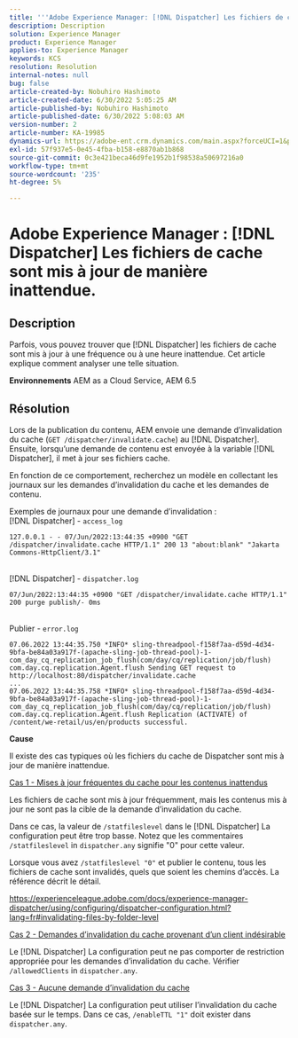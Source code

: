 ```yaml
---
title: '''Adobe Experience Manager: [!DNL Dispatcher] Les fichiers de cache sont mis à jour de manière inattendue.'
description: Description
solution: Experience Manager
product: Experience Manager
applies-to: Experience Manager
keywords: KCS
resolution: Resolution
internal-notes: null
bug: false
article-created-by: Nobuhiro Hashimoto
article-created-date: 6/30/2022 5:05:25 AM
article-published-by: Nobuhiro Hashimoto
article-published-date: 6/30/2022 5:08:03 AM
version-number: 2
article-number: KA-19985
dynamics-url: https://adobe-ent.crm.dynamics.com/main.aspx?forceUCI=1&pagetype=entityrecord&etn=knowledgearticle&id=b083b13c-32f8-ec11-bb3d-000d3a5b0be0
exl-id: 57f937e5-0e45-4fba-b158-e8870ab1b868
source-git-commit: 0c3e421beca46d9fe1952b1f98538a50697216a0
workflow-type: tm+mt
source-wordcount: '235'
ht-degree: 5%

---
```


# Adobe Experience Manager : [!DNL Dispatcher] Les fichiers de cache sont mis à jour de manière inattendue.

## Description


Parfois, vous pouvez trouver que [!DNL Dispatcher] les fichiers de cache sont mis à jour à une fréquence ou à une heure inattendue. Cet article explique comment analyser une telle situation.

<b>Environnements</b>
AEM as a Cloud Service, AEM 6.5


## Résolution


Lors de la publication du contenu, AEM envoie une demande d’invalidation du cache (`GET /dispatcher/invalidate.cache`) au [!DNL Dispatcher]. Ensuite, lorsqu’une demande de contenu est envoyée à la variable [!DNL Dispatcher], il met à jour ses fichiers cache.

En fonction de ce comportement, recherchez un modèle en collectant les journaux sur les demandes d’invalidation du cache et les demandes de contenu.

Exemples de journaux pour une demande d’invalidation :
<br>[!DNL Dispatcher] - `access_log`


```
127.0.0.1 - - 07/Jun/2022:13:44:35 +0900 "GET /dispatcher/invalidate.cache HTTP/1.1" 200 13 "about:blank" "Jakarta Commons-HttpClient/3.1"
```

<br>[!DNL Dispatcher] - `dispatcher.log`


```
07/Jun/2022:13:44:35 +0900 "GET /dispatcher/invalidate.cache HTTP/1.1" 200 purge publish/- 0ms
```

<br>Publier - `error.log`


```
07.06.2022 13:44:35.750 *INFO* sling-threadpool-f158f7aa-d59d-4d34-9bfa-be84a03a917f-(apache-sling-job-thread-pool)-1-com_day_cq_replication_job_flush(com/day/cq/replication/job/flush) com.day.cq.replication.Agent.flush Sending GET request to http://localhost:80/dispatcher/invalidate.cache
...
07.06.2022 13:44:35.758 *INFO* sling-threadpool-f158f7aa-d59d-4d34-9bfa-be84a03a917f-(apache-sling-job-thread-pool)-1-com_day_cq_replication_job_flush(com/day/cq/replication/job/flush) com.day.cq.replication.Agent.flush Replication (ACTIVATE) of /content/we-retail/us/en/products successful.
```




<b>Cause</b>

Il existe des cas typiques où les fichiers du cache de Dispatcher sont mis à jour de manière inattendue.


<u>Cas 1 - Mises à jour fréquentes du cache pour les contenus inattendus</u>

Les fichiers de cache sont mis à jour fréquemment, mais les contenus mis à jour ne sont pas la cible de la demande d’invalidation du cache.

Dans ce cas, la valeur de `/statfileslevel` dans le [!DNL Dispatcher] La configuration peut être trop basse. Notez que les commentaires `/statfileslevel` in `dispatcher.any` signifie &quot;0&quot; pour cette valeur.

Lorsque vous avez `/statfileslevel "0"` et publier le contenu, tous les fichiers de cache sont invalidés, quels que soient les chemins d’accès. La référence décrit le détail.

https://experienceleague.adobe.com/docs/experience-manager-dispatcher/using/configuring/dispatcher-configuration.html?lang=fr#invalidating-files-by-folder-level


<u>Cas 2 - Demandes d’invalidation du cache provenant d’un client indésirable</u>

Le [!DNL Dispatcher] La configuration peut ne pas comporter de restriction appropriée pour les demandes d’invalidation du cache. Vérifier `/allowedClients` in `dispatcher.any`.


<u>Cas 3 - Aucune demande d’invalidation du cache</u>

Le [!DNL Dispatcher] La configuration peut utiliser l’invalidation du cache basée sur le temps. Dans ce cas, `/enableTTL "1"` doit exister dans `dispatcher.any`.
